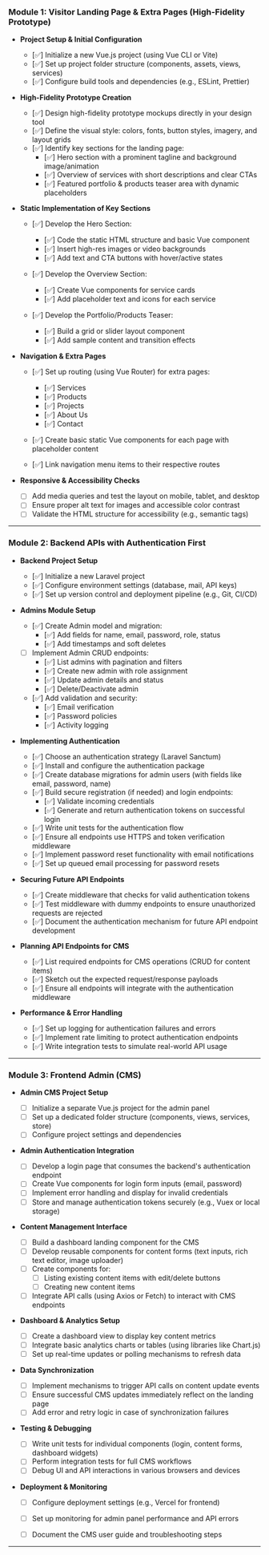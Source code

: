 ### Module 1: Visitor Landing Page & Extra Pages (High-Fidelity Prototype)

- **Project Setup & Initial Configuration**
    
    - [✅] Initialize a new Vue.js project (using Vue CLI or Vite)
    - [✅] Set up project folder structure (components, assets, views, services)
    - [✅] Configure build tools and dependencies (e.g., ESLint, Prettier)
    
- **High-Fidelity Prototype Creation**
    
    - [✅] Design high-fidelity prototype mockups directly in your design tool
    - [✅] Define the visual style: colors, fonts, button styles, imagery, and layout grids
    - [✅] Identify key sections for the landing page:
        - [✅] Hero section with a prominent tagline and background image/animation
        - [✅] Overview of services with short descriptions and clear CTAs
        - [✅] Featured portfolio & products teaser area with dynamic placeholders
    
- **Static Implementation of Key Sections**
    
    - [✅] Develop the Hero Section:
        - [✅] Code the static HTML structure and basic Vue component
        - [✅] Insert high-res images or video backgrounds
        - [✅] Add text and CTA buttons with hover/active states
    
    - [✅] Develop the Overview Section:
        - [✅] Create Vue components for service cards
        - [✅] Add placeholder text and icons for each service
    
    - [✅] Develop the Portfolio/Products Teaser:
        - [✅] Build a grid or slider layout component
        - [✅] Add sample content and transition effects
    
- **Navigation & Extra Pages**
    
    - [✅] Set up routing (using Vue Router) for extra pages:
        - [✅] Services
        - [✅] Products
        - [✅] Projects
        - [✅] About Us
        - [✅] Contact
    
    - [✅] Create basic static Vue components for each page with placeholder content
    - [✅] Link navigation menu items to their respective routes
    
- **Responsive & Accessibility Checks**
    
    - [ ] Add media queries and test the layout on mobile, tablet, and desktop
    - [ ] Ensure proper alt text for images and accessible color contrast
    - [ ] Validate the HTML structure for accessibility (e.g., semantic tags)

---

### Module 2: Backend APIs with Authentication First

- **Backend Project Setup**
    
    - [✅] Initialize a new Laravel project
    - [✅] Configure environment settings (database, mail, API keys)
    - [✅] Set up version control and deployment pipeline (e.g., Git, CI/CD)

- **Admins Module Setup**
    
    - [✅] Create Admin model and migration:
        - [✅] Add fields for name, email, password, role, status
        - [✅] Add timestamps and soft deletes
    - [ ] Implement Admin CRUD endpoints:
        - [✅] List admins with pagination and filters
        - [✅] Create new admin with role assignment
        - [✅] Update admin details and status
        - [✅] Delete/Deactivate admin
    - [✅] Add validation and security:
        - [✅] Email verification
        - [✅] Password policies
        - [✅] Activity logging
    
- **Implementing Authentication**
    
    - [✅] Choose an authentication strategy (Laravel Sanctum)
    - [✅] Install and configure the authentication package
    - [✅] Create database migrations for admin users (with fields like email, password, name)
    - [✅] Build secure registration (if needed) and login endpoints:
        - [✅] Validate incoming credentials
        - [✅] Generate and return authentication tokens on successful login
    - [✅] Write unit tests for the authentication flow
    - [✅] Ensure all endpoints use HTTPS and token verification middleware
    - [✅] Implement password reset functionality with email notifications
    - [✅] Set up queued email processing for password resets
    
- **Securing Future API Endpoints**
    
    - [✅] Create middleware that checks for valid authentication tokens
    - [✅] Test middleware with dummy endpoints to ensure unauthorized requests are rejected
    - [✅] Document the authentication mechanism for future API endpoint development
    
- **Planning API Endpoints for CMS**
    
    - [✅] List required endpoints for CMS operations (CRUD for content items)
    - [✅] Sketch out the expected request/response payloads
    - [✅] Ensure all endpoints will integrate with the authentication middleware
    
- **Performance & Error Handling**
    
    - [✅] Set up logging for authentication failures and errors
    - [✅] Implement rate limiting to protect authentication endpoints
    - [✅] Write integration tests to simulate real-world API usage

---

### Module 3: Frontend Admin (CMS)

- **Admin CMS Project Setup**
    
    - [ ] Initialize a separate Vue.js project for the admin panel
    - [ ] Set up a dedicated folder structure (components, views, services, store)
    - [ ] Configure project settings and dependencies
    
- **Admin Authentication Integration**
    
    - [ ] Develop a login page that consumes the backend's authentication endpoint
    - [ ] Create Vue components for login form inputs (email, password)
    - [ ] Implement error handling and display for invalid credentials
    - [ ] Store and manage authentication tokens securely (e.g., Vuex or local storage)
    
- **Content Management Interface**
    
    - [ ] Build a dashboard landing component for the CMS
    - [ ] Develop reusable components for content forms (text inputs, rich text editor, image uploader)
    - [ ] Create components for:
        - [ ] Listing existing content items with edit/delete buttons
        - [ ] Creating new content items
    - [ ] Integrate API calls (using Axios or Fetch) to interact with CMS endpoints
    
- **Dashboard & Analytics Setup**
    
    - [ ] Create a dashboard view to display key content metrics
    - [ ] Integrate basic analytics charts or tables (using libraries like Chart.js)
    - [ ] Set up real-time updates or polling mechanisms to refresh data
    
- **Data Synchronization**
    
    - [ ] Implement mechanisms to trigger API calls on content update events
    - [ ] Ensure successful CMS updates immediately reflect on the landing page
    - [ ] Add error and retry logic in case of synchronization failures
    
- **Testing & Debugging**
    
    - [ ] Write unit tests for individual components (login, content forms, dashboard widgets)
    - [ ] Perform integration tests for full CMS workflows
    - [ ] Debug UI and API interactions in various browsers and devices
    
- **Deployment & Monitoring**
    
    - [ ] Configure deployment settings (e.g., Vercel for frontend)
    - [ ] Set up monitoring for admin panel performance and API errors
    - [ ] Document the CMS user guide and troubleshooting steps
    

---